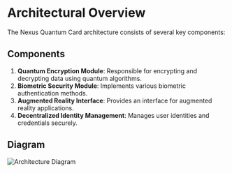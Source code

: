 # Architectural Overview

The Nexus Quantum Card architecture consists of several key components:

## Components
1. **Quantum Encryption Module**: Responsible for encrypting and decrypting data using quantum algorithms.
2. **Biometric Security Module**: Implements various biometric authentication methods.
3. **Augmented Reality Interface**: Provides an interface for augmented reality applications.
4. **Decentralized Identity Management**: Manages user identities and credentials securely.

## Diagram
![Architecture Diagram](path/to/architecture_diagram.png)
